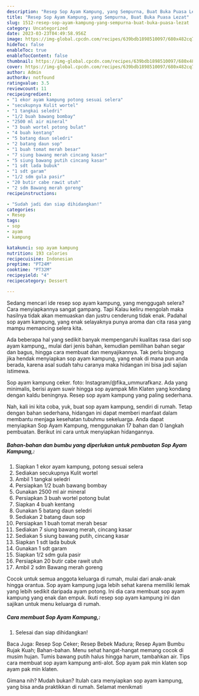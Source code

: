 ```yaml
---
description: "Resep Sop Ayam Kampung, yang Sempurna, Buat Buka Puasa Lezat"
title: "Resep Sop Ayam Kampung, yang Sempurna, Buat Buka Puasa Lezat"
slug: 1512-resep-sop-ayam-kampung-yang-sempurna-buat-buka-puasa-lezat
category: Uncategorized
date: 2023-03-23T04:49:58.956Z
image: https://img-global.cpcdn.com/recipes/639bdb1898510097/680x482cq70/sop-ayam-kampung-foto-resep-utama.jpg
hideToc: false
enableToc: true
enableTocContent: false
thumbnail: https://img-global.cpcdn.com/recipes/639bdb1898510097/680x482cq70/sop-ayam-kampung-foto-resep-utama.jpg
cover: https://img-global.cpcdn.com/recipes/639bdb1898510097/680x482cq70/sop-ayam-kampung-foto-resep-utama.jpg
author: Admin
authorAv: notfound
ratingvalue: 3.5
reviewcount: 11
recipeingredient:
- "1 ekor ayam kampung potong sesuai selera"
- "secukupnya Kulit wortel"
- "1 tangkai seledri"
- "1/2 buah bawang bombay"
- "2500 ml air mineral"
- "3 buah wortel potong bulat"
- "4 buah kentang"
- "5 batang daun seledri"
- "2 batang daun sop"
- "1 buah tomat merah besar"
- "7 siung bawang merah cincang kasar"
- "5 siung bawang putih cincang kasar"
- "1 sdt lada bubuk"
- "1 sdt garam"
- "1/2 sdm gula pasir"
- "20 butir cabe rawit utuh"
- "2 sdm Bawang merah goreng"
recipeinstructions:

- "Sudah jadi dan siap dihidangkan!"
categories:
- Resep
tags:
- sop
- ayam
- kampung

katakunci: sop ayam kampung 
nutrition: 193 calories
recipecuisine: Indonesian
preptime: "PT24M"
cooktime: "PT32M"
recipeyield: "4"
recipecategory: Dessert

---
```



Sedang mencari ide resep sop ayam kampung, yang menggugah selera? Cara menyiapkannya sangat gampang. Tapi Kalau keliru mengolah maka hasilnya tidak akan memuaskan dan justru cenderung tidak enak. Padahal sop ayam kampung, yang enak selayaknya punya aroma dan cita rasa yang mampu memancing selera kita.


Ada beberapa hal yang sedikit banyak mempengaruhi kualitas rasa dari sop ayam kampung,, mulai dari jenis bahan, kemudian pemilihan bahan segar dan bagus, hingga cara membuat dan menyajikannya. Tak perlu bingung jika hendak menyiapkan sop ayam kampung, yang enak di mana pun anda berada, karena asal sudah tahu caranya maka hidangan ini bisa jadi sajian istimewa.

Sop ayam kampung ceker. foto: Instagram/@fika_ummurafkanz. Ada yang minimalis, berisi ayam suwir hingga sop ayampak Min Klaten yang kondang dengan kaldu beningnya. Resep sop ayam kampung yang paling sederhana.


Nah, kali ini kita coba, yuk, buat sop ayam kampung, sendiri di rumah. Tetap dengan bahan sederhana, hidangan ini dapat memberi manfaat dalam membantu menjaga kesehatan tubuhmu sekeluarga. Anda dapat menyiapkan Sop Ayam Kampung, menggunakan 17 bahan dan 0 langkah pembuatan. Berikut ini cara untuk menyiapkan hidangannya.

<!--inarticleads1-->

##### Bahan-bahan dan bumbu yang diperlukan untuk pembuatan Sop Ayam Kampung,:

1. Siapkan 1 ekor ayam kampung, potong sesuai selera
1. Sediakan secukupnya Kulit wortel
1. Ambil 1 tangkai seledri
1. Persiapkan 1/2 buah bawang bombay
1. Gunakan 2500 ml air mineral
1. Persiapkan 3 buah wortel potong bulat
1. Siapkan 4 buah kentang
1. Gunakan 5 batang daun seledri
1. Sediakan 2 batang daun sop
1. Persiapkan 1 buah tomat merah besar
1. Sediakan 7 siung bawang merah, cincang kasar
1. Sediakan 5 siung bawang putih, cincang kasar
1. Siapkan 1 sdt lada bubuk
1. Gunakan 1 sdt garam
1. Siapkan 1/2 sdm gula pasir
1. Persiapkan 20 butir cabe rawit utuh
1. Ambil 2 sdm Bawang merah goreng


Cocok untuk semua anggota keluarga di rumah, mulai dari anak-anak hingga orantua. Sop ayam kampung juga lebih sehat karena memiliki lemak yang lebih sedikit daripada ayam potong. Ini dia cara membuat sop ayam kampung yang enak dan empuk. Ikuti resep sop ayam kampung ini dan sajikan untuk menu keluarga di rumah. 

<!--inarticleads2-->

##### Cara membuat Sop Ayam Kampung,:


1. Selesai dan siap dihidangkan!

Baca Juga: Resep Sop Ceker; Resep Bebek Madura; Resep Ayam Bumbu Rujak Kuah; Bahan-bahan. Menu sehat hangat-hangat memang cocok di musim hujan. Tumis bawang putih halus hingga harum, tambahkan air. Tips cara membuat sop ayam kampung anti-alot. Sop ayam pak min klaten sop ayam pak min klaten. 

Gimana nih? Mudah bukan? Itulah cara menyiapkan sop ayam kampung, yang bisa anda praktikkan di rumah. Selamat menikmati
